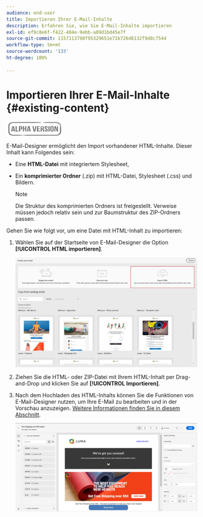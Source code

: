 ```yaml
---
audience: end-user
title: Importieren Ihrer E-Mail-Inhalte
description: Erfahren Sie, wie Sie E-Mail-Inhalte importieren
exl-id: ef9c8e6f-f422-404e-9ebb-a89d1bd45e7f
source-git-commit: 1157113798f95329651e71b726d6132f9d8c7544
workflow-type: tm+mt
source-wordcount: '133'
ht-degree: 100%

---
```


# Importieren Ihrer E-Mail-Inhalte {#existing-content}

![](../assets/do-not-localize/badge.png)

E-Mail-Designer ermöglicht den Import vorhandener HTML-Inhalte. Dieser Inhalt kann Folgendes sein:

* Eine **HTML-Datei** mit integriertem Stylesheet,
* Ein **komprimierter Ordner** (.zip) mit HTML-Datei, Stylesheet (.css) und Bildern.

   >[!NOTE]
   >
   >Die Struktur des komprimierten Ordners ist freigestellt. Verweise müssen jedoch relativ sein und zur Baumstruktur des ZIP-Ordners passen.

Gehen Sie wie folgt vor, um eine Datei mit HTML-Inhalt zu importieren:

1. Wählen Sie auf der Startseite von E-Mail-Designer die Option **[!UICONTROL HTML importieren]**.

   ![](assets/import-html_2.png)

1. Ziehen Sie die HTML- oder ZIP-Datei mit Ihrem HTML-Inhalt per Drag-and-Drop und klicken Sie auf **[!UICONTROL Importieren]**.

1. Nach dem Hochladen des HTML-Inhalts können Sie die Funktionen von E-Mail-Designer nutzen, um Ihre E-Mail zu bearbeiten und in der Vorschau anzuzeigen. [Weitere Informationen finden Sie in diesem Abschnitt](create-email-content.md).

   ![](assets/html-imported.png)